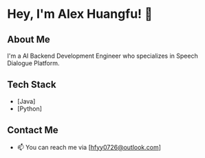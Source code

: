 <!---
AlexKilllaS/AlexKilllaS is a ✨ special ✨ repository because its `README.md` (this file) appears on your GitHub profile.
You can click the Preview link to take a look at your changes.
--->
# Hey, I'm Alex Huangfu! 👋

## About Me

I'm a AI Backend Development Engineer who specializes in Speech Dialogue Platform. 

## Tech Stack

- [Java]
- [Python]

## Contact Me

- 📫 You can reach me via [hfyy0726@outlook.com]

